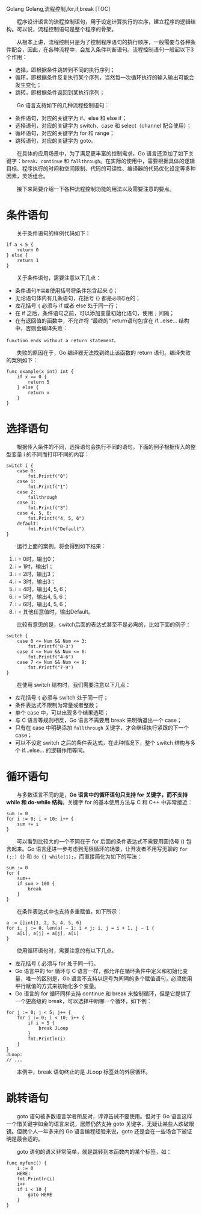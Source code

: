Golang
Golang,流程控制,for,if,break
[TOC]

&emsp;&emsp;程序设计语言的流程控制语句，用于设定计算执行的次序，建立程序的逻辑结构。可以说，流程控制语句是整个程序的骨架。

&emsp;&emsp;从根本上讲，流程控制只是为了控制程序语句的执行顺序，一般需要与各种条件配合，因此，在各种流程中，会加入条件判断语句。流程控制语句一般起以下3个作用：

* 选择，即根据条件跳转到不同的执行序列；
* 循环，即根据条件反复执行某个序列，当然每一次循环执行的输入输出可能会发生变化；
* 跳转，即根据条件返回到某执行序列；

&emsp;&emsp;Go 语言支持如下的几种流程控制语句：

* 条件语句，对应的关键字为 if、else 和 else if；
* 选择语句，对应的关键字为 switch、case 和 select（channel 配合使用）；
* 循环语句，对应的关键字为 for 和 range；
* 跳转语句，对应的关键字为 goto。

&emsp;&emsp;在具体的应用场景中，为了满足更丰富的控制需求，Go 语言还添加了如下关键字：`break`、`continue` 和 `fallthrough`。在实际的使用中，需要根据具体的逻辑目标、程序执行的时间和空间限制、代码的可读性、编译器的代码优化设定等多种因素，灵活组合。

&emsp;&emsp;接下来简要介绍一下各种流程控制功能的用法以及需要注意的要点。

# 条件语句

&emsp;&emsp;关于条件语句的样例代码如下：

```
if a < 5 {
	return 0
} else {
	return 1
}
```

&emsp;&emsp;关于条件语句，需要注意以下几点：

* 条件语句`不需要`使用括号将条件包含起来 ()；
* 无论语句体内有几条语句，花括号 {} 都是`必须存在`的；
* 左花括号 `{` 必须与 if 或者 else 处于同一行；
* 在 if 之后，条件语句之前，可以添加变量初始化语句，使用 `;` 间隔；
* 在有返回值的函数中，不允许将 “最终的” return语句包含在 if...else... 结构中，否则会编译失败：

```
function ends without a return statement。
```

&emsp;&emsp;失败的原因在于，Go 编译器无法找到终止该函数的 return 语句。编译失败的案例如下：

```
func example(x int) int {
	if x == 0 {
		return 5
	} else {
		return x
	}
}
```

# 选择语句

&emsp;&emsp;根据传入条件的不同，选择语句会执行不同的语句。下面的例子根据传入的整型变量 i 的不同而打印不同的内容：

```
switch i {
	case 0:
		fmt.Printf("0")
	case 1:
		fmt.Printf("1")
	case 2:
		fallthrough
	case 3:
		fmt.Printf("3")
	case 4, 5, 6:
		fmt.Printf("4, 5, 6")
	default:
		fmt.Printf("Default")
}
```

&emsp;&emsp;运行上面的案例，将会得到如下结果：

1. i = 0时，输出0；
2. i = 1时，输出1；
3. i = 2时，输出3；
4. i = 3时，输出3；
5. i = 4时，输出4, 5, 6；
6. i = 5时，输出4, 5, 6；
7. i = 6时，输出4, 5, 6；
8. i = 其他任意值时，输出Default。

&emsp;&emsp;比较有意思的是，switch后面的表达式甚至不是必需的，比如下面的例子：

```
switch {
	case 0 <= Num && Num <= 3:
		fmt.Printf("0-3")
	case 4 <= Num && Num <= 6:
		fmt.Printf("4-6")
	case 7 <= Num && Num <= 9:
		fmt.Printf("7-9")
}
```

&emsp;&emsp;在使用 switch 结构时，我们需要注意以下几点：

* 左花括号 `{` 必须与 switch 处于同一行；
* 条件表达式不限制为常量或者整数；
* 单个 case 中，可以出现多个结果选项；
* 与 C 语言等规则相反，Go 语言不需要用 break 来明确退出一个 case；
* 只有在 case 中明确添加 `fallthrough` 关键字，才会继续执行紧跟的下一个 case；
* 可以不设定 switch 之后的条件表达式，在此种情况下，整个 switch 结构与多个 if...else... 的逻辑作用等同。

# 循环语句

&emsp;&emsp;与多数语言不同的是，**Go 语言中的循环语句只支持 for 关键字，而不支持 while 和 do-while 结构**。关键字 for 的基本使用方法与 C 和 C++ 中非常接近：

```
sum := 0
for i := 0; i < 10; i++ {
	sum += i
}
```

&emsp;&emsp;可以看到比较大的一个不同在于 for 后面的条件表达式不需要用圆括号 () 包含起来。Go 语言还进一步考虑到无限循环的场景，让开发者不用写无聊的 `for (;;) {}` 和 `do {} while(1);`，而直接简化为如下的写法：

```
sum := 0
for {
	sum++
	if sum > 100 {
		break
	}
}
```

&emsp;&emsp;在条件表达式中也支持多重赋值，如下所示：

```
a := []int{1, 2, 3, 4, 5, 6}
for i, j := 0, len(a) – 1; i < j; i, j = i + 1, j – 1 {
	a[i], a[j] = a[j], a[i]
}
```

&emsp;&emsp;使用循环语句时，需要注意的有以下几点。

* 左花括号 { 必须与 for 处于同一行。
* Go 语言中的 for 循环与 C 语言一样，都允许在循环条件中定义和初始化变量，唯一的区别是，Go 语言不支持以逗号为间隔的多个赋值语句，必须使用平行赋值的方式来初始化多个变量。
* Go 语言的 for 循环同样支持 continue 和 break 来控制循环，但是它提供了一个更高级的 break，可以选择中断哪一个循环，如下例：

```
for j := 0; j < 5; j++ {
	for i := 0; i < 10; i++ {
		if i > 5 {
			break JLoop
		}
		fmt.Println(i)
	}
}
JLoop:
// ...
```

&emsp;&emsp;本例中，break 语句终止的是 JLoop 标签处的外层循环。

# 跳转语句

&emsp;&emsp;goto 语句被多数语言学者所反对，谆谆告诫不要使用。但对于 Go 语言这样一个惜关键字如金的语言来说，居然仍然支持 goto 关键字，无疑让某些人跌破眼镜。但就个人一年多来的 Go 语言编程经验来说，goto 还是会在一些场合下被证明是最合适的。

&emsp;&emsp;goto 语句的语义非常简单，就是跳转到本函数内的某个标签，如：

```
func myfunc() {
	i := 0
	HERE:
	fmt.Println(i)
	i++
	if i < 10 {
		goto HERE
	}
}
```

